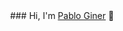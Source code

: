 <div align="center">
### Hi, I'm <a href="https://www.linkedin.com/in/pablo-giner-barrios/"> Pablo Giner</a> 👋
</div>

<!--
**PabloGinerBarrios/PabloGinerBarrios** is a ✨ _special_ ✨ repository because its `README.md` (this file) appears on your GitHub profile.

Here are some ideas to get you started:

- 🔭 I’m currently working on ...
- 🌱 I’m currently learning ...
- 👯 I’m looking to collaborate on ...
- 🤔 I’m looking for help with ...
- 💬 Ask me about ...
- 📫 How to reach me: ...
- 😄 Pronouns: ...
- ⚡ Fun fact: ...
-->

